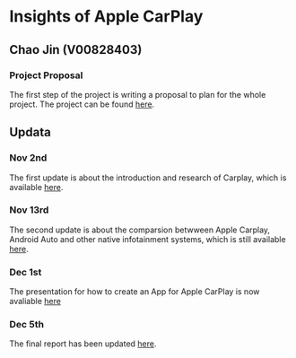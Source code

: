 # Insights of Apple CarPlay
## Chao Jin (V00828403)


### Project Proposal

The first step of the project is writing a proposal to plan for the whole project. The project can be found [here](https://xuniong123-jinchao.github.io/CSC461_Project/proposal.html).


## Updata 
### Nov 2nd

The first update is about the introduction and research of Carplay, which is available [here](https://xuniong123-jinchao.github.io/CSC461_Project/report.html).


### Nov 13rd

The second update is about the comparsion betwween Apple Carplay, Android Auto and other native infotainment systems, 
which is still available [here](https://xuniong123-jinchao.github.io/CSC461_Project/report.html).

### Dec 1st

The presentation for how to create an App for Apple CarPlay is now avaliable [here](https://www.youtube.com/watch?v=MtjlfSjv1QU&feature=youtu.be)

### Dec 5th

The final report has been updated [here](https://xuniong123-jinchao.github.io/CSC461_Project/report.html).
